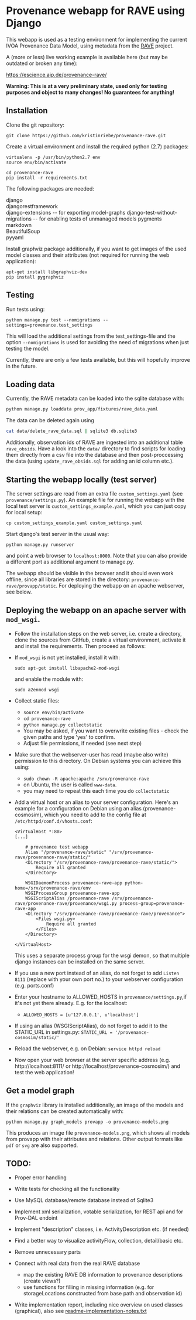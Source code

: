 # Provenance webapp for RAVE using Django
This webapp is used as a testing environment for implementing the current IVOA Provenance Data Model, using metadata from the [RAVE](https://www.rave-project.org) project.

A (more or less) live working example is available here (but may be outdated or broken any time):  

https://escience.aip.de/provenance-rave/

**Warning: This is at a very preliminary state, used only for testing purposes and object to many changes! No guarantees for anything!**

## Installation
Clone the git repository:
```
git clone https://github.com/kristinriebe/provenance-rave.git
```

Create a virtual environment and install the required python (2.7) packages:

```
virtualenv -p /usr/bin/python2.7 env
source env/bin/activate

cd provenance-rave
pip install -r requirements.txt
```

The following packages are needed:

django  
djangorestframework  
django-extensions -- for exporting model-graphs
django-test-without-migrations -- for enabling tests of unmanaged models
pygments  
markdown  
BeautifulSoup  
pyyaml  

Install graphviz package additionally, if you want to get images of the used model classes and their attributes (not required for running the web application):

```
apt-get install libgraphviz-dev
pip install pygraphviz
```


## Testing
Run tests using:

```shell
python manage.py test --nomigrations --settings=provenance.test_settings
```

This will load the additional settings from the test_settings-file and the
option `--nomigrations` is used for avoiding the need of migrations when just
testing the model.

Currently, there are only a few tests available, but this will hopefully improve in the future.


## Loading data
Currently, the RAVE metadata can be loaded into the sqlite database with:

```bash
python manage.py loaddata prov_app/fixtures/rave_data.yaml
```

The data can be deleted again using

```bash
cat data/delete_rave_data.sql | sqlite3 db.sqlite3
```

Additionally, observation ids of RAVE are ingested into an additional table `rave_obsids`. Have a look into the `data/` directory to find scripts for loading them directly from a csv file into the database and then post-proccessing the data (using `update_rave_obsids.sql` for adding an id column etc.).

## Starting the webapp locally (test server)
The server settings are read from an extra file `custom_settings.yaml` (see `provenance/settings.py`). An example file for running the webapp with the local test server is `custom_settings_example.yaml`, which you can just copy for local setup:

```
cp custom_settings_example.yaml custom_settings.yaml
```

Start django's test server in the usual way:

```
python manage.py runserver
```

and point a web browser to `localhost:8000`. Note that you can also provide a different port as additional argument to manage.py.

The webapp should be visible in the browser and it should even work offline, since all libraries are stored in the directory: `provenance-rave/provapp/static`. For deploying the webapp on an apache webserver, see below.

## Deploying the webapp on an apache server with `mod_wsgi`.
* Follow the installation steps on the web server, i.e. create a directory, clone the sources from GitHub, create a virtual environment, activate it and install the requirements. Then proceed as follows:

* If `mod_wsgi` is not yet installed, install it with:
    ```
    sudo apt-get install libapache2-mod-wsgi
    ```
    and enable the module with:
    ```
    sudo a2enmod wsgi
    ```

* Collect static files:
    - `source env/bin/activate`
    - `cd provenance-rave`
    - `python manage.py collectstatic`
    - You may be asked, if you want to overwrite existing files - check the given paths and type 'yes' to confirm.
    - Adjust file permissions, if needed (see next step)

* Make sure that the webserver-user has read (maybe also write) permission to this directory. On Debian systems you can achieve this using:
    - `sudo chown -R apache:apache /srv/provenance-rave`
    - on Ubuntu, the user is called `www-data`.
  - you may need to repeat this each time you do `collectstatic`

* Add a virtual host or an alias to your server configuration. Here's an example for a configuration on Debian using an alias (provenance-cosmosim), which you need to add to the config file at `/etc/httpd/conf.d/vhosts.conf`:

    ```
    <VirtualHost *:80>
    [...]

        # provenance test webapp
        Alias "/provenance-rave/static" "/srv/provenance-rave/provenance-rave/static/"
        <Directory "/srv/provenance-rave/provenance-rave/static/">
            Require all granted
        </Directory>

        WSGIDaemonProcess provenance-rave-app python-home=/srv/provenance-rave/env
        WSGIProcessGroup provenance-rave-app
        WSGIScriptAlias /provenance-rave /srv/provenance-rave/provenance-rave/provenance/wsgi.py process-group=provenance-rave-app
        <Directory "/srv/provenance-rave/provenance-rave/provenance">
            <Files wsgi.py>
                Require all granted
            </Files>
        </Directory>

    </VirtualHost>
    ```
    This uses a separate process group for the wsgi demon, so that multiple django instances can be installed on the same server.

* If you use a new port instead of an alias, do not forget to add `Listen 8111` (replace with your own port no.) to your webserver configuration (e.g. ports.conf)

* Enter your hostname to ALLOWED_HOSTS in `provenance/settings.py`,if it's not yet there already. E.g. for the localhost:
    - `ALLOWED_HOSTS = [u'127.0.0.1', u'localhost']`

* If using an alias (WSGIScriptAlias), do not forget to add it to the STATIC_URL in settings.py:
  `STATIC_URL = '/provenance-cosmosim/static/'`

* Reload the webserver, e.g. on Debian: `service httpd reload`

* Now open your web browser at the server specific address (e.g. http://localhost:8111/ or http://localhost/provenance-cosmosim/) and test the web application!

## Get a model graph
If the `graphviz` library is installed additionally, an image of the models and their relations can be created automatically with:

```shell
python manage.py graph_models provapp -o provenance-models.png
```

This produces an image file `provenance-models.png`, which shows all models from provapp with their attributes and relations. Other output formats like `pdf` or `svg` are also supported.

## TODO:
* Proper error handling
* Write tests for checking all the functionality
* Use MySQL database/remote database instead of Sqlite3

* Implement xml serialization, votable serialization, for REST api and for Prov-DAL endoint
* Implement "description" classes, i.e. ActivityDescription etc. (if needed)
* Find a better way to visualize activityFlow, collection, detail/basic etc.

* Remove unnecessary parts

* Connect with real data from the real RAVE database
    - map the existing RAVE DB information to provenance descriptions (create views?)
    - use functions for filling in missing information (e.g. for storageLocations constructed from base path and observation id)

* Write implementation report, including nice overview on used classes (graphical), also see [readme-implementation-notes.txt](readme-implementation-notes.txt)


